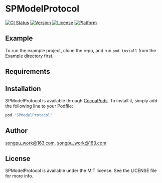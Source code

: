 # SPModelProtocol

[![CI Status](https://img.shields.io/travis/songpu_work@163.com/SPModelProtocol.svg?style=flat)](https://travis-ci.org/songpu_work@163.com/SPModelProtocol)
[![Version](https://img.shields.io/cocoapods/v/SPModelProtocol.svg?style=flat)](https://cocoapods.org/pods/SPModelProtocol)
[![License](https://img.shields.io/cocoapods/l/SPModelProtocol.svg?style=flat)](https://cocoapods.org/pods/SPModelProtocol)
[![Platform](https://img.shields.io/cocoapods/p/SPModelProtocol.svg?style=flat)](https://cocoapods.org/pods/SPModelProtocol)

## Example

To run the example project, clone the repo, and run `pod install` from the Example directory first.

## Requirements

## Installation

SPModelProtocol is available through [CocoaPods](https://cocoapods.org). To install
it, simply add the following line to your Podfile:

```ruby
pod 'SPModelProtocol'
```

## Author

songpu_work@163.com, songpu_work@163.com

## License

SPModelProtocol is available under the MIT license. See the LICENSE file for more info.
